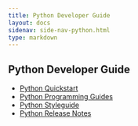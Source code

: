 ```yaml
---
title: Python Developer Guide
layout: docs
sidenav: side-nav-python.html
type: markdown
---
```


## Python Developer Guide

* [Python Quickstart](python/quickstart)
* [Python Programming Guides](python/guides/)
* [Python Styleguide](python/styleguide)
* [Python Release Notes](python/releasenotes)